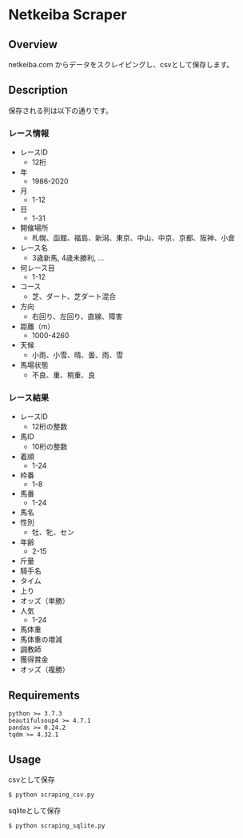 # Netkeiba Scraper
## Overview
netkeiba.com からデータをスクレイピングし、csvとして保存します。

## Description
保存される列は以下の通りです。

### レース情報
* レースID
  * 12桁
* 年
  * 1986-2020
* 月
  * 1-12
* 日
  * 1-31
* 開催場所
  * 札幌、函館、福島、新潟、東京、中山、中京、京都、阪神、小倉
* レース名
  * 3歳新馬, 4歳未勝利, ...
* 何レース目
  * 1-12
* コース
  * 芝、ダート、芝ダート混合
* 方向
  * 右回り、左回り、直線、障害
* 距離（m）
  * 1000-4260
* 天候
  * 小雨、小雪、晴、曇、雨、雪
* 馬場状態
  * 不良、重、稍重、良

### レース結果
* レースID
  * 12桁の整数
* 馬ID
  * 10桁の整数
* 着順
  * 1-24
* 枠番
  * 1-8
* 馬番
  * 1-24
* 馬名
* 性別
  * 牡、牝、セン
* 年齢
  * 2-15
* 斤量
* 騎手名
* タイム
* 上り
* オッズ（単勝）
* 人気
  * 1-24
* 馬体重
* 馬体重の増減
* 調教師
* 獲得賞金
* オッズ（複勝）

## Requirements
```
python >= 3.7.3
beautifulsoup4 >= 4.7.1
pandas >= 0.24.2
tqdm >= 4.32.1
```

## Usage
csvとして保存
```
$ python scraping_csv.py
```

sqliteとして保存
```
$ python scraping_sqlite.py
```
